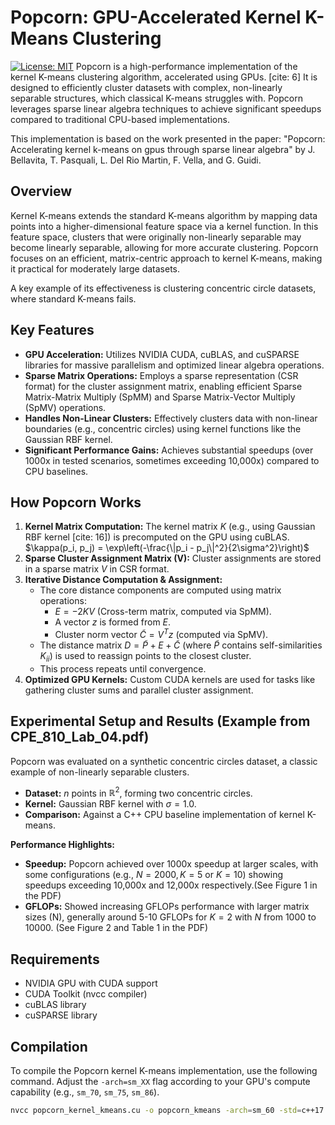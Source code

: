 # Popcorn: GPU-Accelerated Kernel K-Means Clustering

[![License: MIT](https://img.shields.io/badge/License-MIT-yellow.svg)](https://opensource.org/licenses/MIT) Popcorn is a high-performance implementation of the kernel K-means clustering algorithm, accelerated using GPUs. [cite: 6] It is designed to efficiently cluster datasets with complex, non-linearly separable structures, which classical K-means struggles with. Popcorn leverages sparse linear algebra techniques to achieve significant speedups compared to traditional CPU-based implementations.

This implementation is based on the work presented in the paper: "Popcorn: Accelerating kernel k-means on gpus through sparse linear algebra" by J. Bellavita, T. Pasquali, L. Del Rio Martin, F. Vella, and G. Guidi. 

## Overview

Kernel K-means extends the standard K-means algorithm by mapping data points into a higher-dimensional feature space via a kernel function. In this feature space, clusters that were originally non-linearly separable may become linearly separable, allowing for more accurate clustering. Popcorn focuses on an efficient, matrix-centric approach to kernel K-means, making it practical for moderately large datasets.

A key example of its effectiveness is clustering concentric circle datasets, where standard K-means fails.

## Key Features

* **GPU Acceleration:** Utilizes NVIDIA CUDA, cuBLAS, and cuSPARSE libraries for massive parallelism and optimized linear algebra operations.
* **Sparse Matrix Operations:** Employs a sparse representation (CSR format) for the cluster assignment matrix, enabling efficient Sparse Matrix-Matrix Multiply (SpMM) and Sparse Matrix-Vector Multiply (SpMV) operations.
* **Handles Non-Linear Clusters:** Effectively clusters data with non-linear boundaries (e.g., concentric circles) using kernel functions like the Gaussian RBF kernel.
* **Significant Performance Gains:** Achieves substantial speedups (over 1000x in tested scenarios, sometimes exceeding 10,000x) compared to CPU baselines.

## How Popcorn Works

1.  **Kernel Matrix Computation:** The kernel matrix $K$ (e.g., using Gaussian RBF kernel [cite: 16]) is precomputed on the GPU using cuBLAS.
    $\kappa(p_i, p_j) = \exp\left(-\frac{\|p_i - p_j\|^2}{2\sigma^2}\right)$
2.  **Sparse Cluster Assignment Matrix (V):** Cluster assignments are stored in a sparse matrix $V$ in CSR format.
3.  **Iterative Distance Computation & Assignment:**
    * The core distance components are computed using matrix operations:
        * $E = -2KV$ (Cross-term matrix, computed via SpMM). 
        * A vector $z$ is formed from $E$. 
        * Cluster norm vector $\tilde{C} = V^T z$ (computed via SpMV). 
    * The distance matrix $D = \tilde{P} + E + \tilde{C}$ (where $\tilde{P}$ contains self-similarities $K_{ii}$) is used to reassign points to the closest cluster. 
    * This process repeats until convergence. 
4.  **Optimized GPU Kernels:** Custom CUDA kernels are used for tasks like gathering cluster sums and parallel cluster assignment.

## Experimental Setup and Results (Example from CPE_810_Lab_04.pdf)

Popcorn was evaluated on a synthetic concentric circles dataset, a classic example of non-linearly separable clusters.

* **Dataset:** $n$ points in $\mathbb{R}^2$, forming two concentric circles. 
* **Kernel:** Gaussian RBF kernel with $\sigma=1.0$.
* **Comparison:** Against a C++ CPU baseline implementation of kernel K-means.

**Performance Highlights:**
* **Speedup:** Popcorn achieved over 1000x speedup at larger scales, with some configurations (e.g., $N=2000, K=5$ or $K=10$) showing speedups exceeding 10,000x and 12,000x respectively.(See Figure 1 in the PDF)
* **GFLOPs:** Showed increasing GFLOPs performance with larger matrix sizes (N), generally around 5-10 GFLOPs for $K=2$ with $N$ from 1000 to 10000. (See Figure 2 and Table 1 in the PDF)

## Requirements

* NVIDIA GPU with CUDA support
* CUDA Toolkit (nvcc compiler)
* cuBLAS library
* cuSPARSE library

## Compilation

To compile the Popcorn kernel K-means implementation, use the following command. Adjust the `-arch=sm_XX` flag according to your GPU's compute capability (e.g., `sm_70`, `sm_75`, `sm_86`).

```bash
nvcc popcorn_kernel_kmeans.cu -o popcorn_kmeans -arch=sm_60 -std=c++17 -lcublas -lcusparse -lineinfo -O3
```